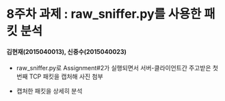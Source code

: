 8주차 과제 : raw_sniffer.py를 사용한 패킷 분석
===
#### 김현재(2015040013), 신중수(2015040023)


* raw_sniffer.py로 Assignment#2가 실행되면서 서버-클라이언트간 주고받은 첫 번째 TCP 패킷을 캡처해 사진 첨부

* 캡처한 패킷을 상세히 분석

